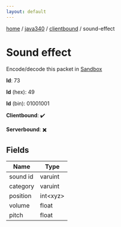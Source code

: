 ```yaml
---
layout: default
---
```


[home](/)  /  [java340](/protocol/java340)  /  [clientbound](/protocol/java340/clientbound)  /  sound-effect

# Sound effect

Encode/decode this packet in [Sandbox](../../../sandbox/java340#clientbound.sound_effect)

**Id**: 73

**Id** (hex): 49

**Id** (bin): 01001001

**Clientbound**: ✔️

**Serverbound**: ✖️

## Fields

Name | Type
---|---
sound id | varuint
category | varuint
position | int&lt;xyz&gt;
volume | float
pitch | float
